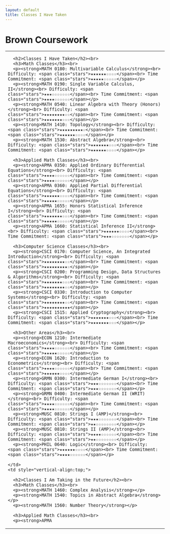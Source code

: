 ```yaml
---
layout: default
title: Classes I Have Taken
---
```


# Brown Coursework 

<table style="width:100%;">
  <tr>
    <td style="vertical-align:top;">

      <h2>Classes I Have Taken</h2><br> 
      <h3>Math Classes</h3><br> 
      <p><strong>MATH 0180: Multivariable Calculus</strong><br> Difficulty: <span class="stars">★★★★★★☆☆☆☆</span><br> Time Commitment: <span class="stars">★★★★★☆☆☆☆☆</span></p>
      <p><strong>MATH 0190: Single Variable Calculus, II</strong><br> Difficulty: <span class="stars">★★★☆☆☆☆☆☆☆</span><br> Time Commitment: <span class="stars">★★★★☆☆☆☆☆☆</span></p>
      <p><strong>MATH 0540: Linear Algebra with Theory (Honors)</strong><br> Difficulty: <span class="stars">★★★★★★★★☆☆</span><br> Time Commitment: <span class="stars">★★★★★★★☆☆☆</span></p>
      <p><strong>MATH 1410: Topology</strong><br> Difficulty: <span class="stars">★★★★★★★★★☆</span><br> Time Commitment: <span class="stars">★★★★★★☆☆☆☆</span></p>
      <p><strong>MATH 1530: Abstract Algebra</strong><br> Difficulty: <span class="stars">★★★★★★★☆☆☆</span><br> Time Commitment: <span class="stars">★★★★★★☆☆☆☆</span></p> 
  
      <h3>Applied Math Classes</h3><br> 
      <p><strong>APMA 0350: Applied Ordinary Differential Equations</strong><br> Difficulty: <span class="stars">★★★★☆☆☆☆☆☆</span><br> Time Commitment: <span class="stars">★★★★☆☆☆☆☆☆</span></p>
      <p><strong>APMA 0360: Applied Partial Differential Equations</strong><br> Difficulty: <span class="stars">★★★★★★☆☆☆☆</span><br> Time Commitment: <span class="stars">★★★★★☆☆☆☆☆</span></p>
      <p><strong>APMA 1655: Honors Statistical Inference I</strong><br> Difficulty: <span class="stars">★★★★★★★☆☆☆</span><br> Time Commitment: <span class="stars">★★★★★☆☆☆☆☆</span></p>
      <p><strong>APMA 1660: Statistical Inference II</strong><br> Difficulty: <span class="stars">★★★★★★☆☆☆☆</span><br> Time Commitment: <span class="stars">★★★☆☆☆☆☆☆☆</span></p> 
  
      <h3>Computer Science Classes</h3><br> 
      <p><strong>CSCI 0170: Computer Science, An Integrated Introduction</strong><br> Difficulty: <span class="stars">★★★★★★★★☆☆</span><br> Time Commitment: <span class="stars">★★★★★★★★★☆</span></p>
      <p><strong>CSCI 0200: Programming Design, Data Structures & Algorithms</strong><br> Difficulty: <span class="stars">★★★★★★★☆☆☆</span><br> Time Commitment: <span class="stars">★★★★★★★★☆☆</span></p>
      <p><strong>CSCI 0330: Introduction to Computer Systems</strong><br> Difficulty: <span class="stars">★★★★★★★★☆☆</span><br> Time Commitment: <span class="stars">★★★★★★★★★★</span></p>
      <p><strong>CSCI 1515: Applied Cryptography</strong><br> Difficulty: <span class="stars">★★★★★★★☆☆☆</span><br> Time Commitment: <span class="stars">★★★★★★★☆☆☆</span></p> 
  
      <h3>Other Areas</h3><br> 
      <p><strong>ECON 1210: Intermediate Macroeconomics</strong><br> Difficulty: <span class="stars">★★★★☆☆☆☆☆☆</span><br> Time Commitment: <span class="stars">★★★★★☆☆☆☆☆</span></p>
      <p><strong>ECON 1620: Introduction to Econometrics</strong><br> Difficulty: <span class="stars">★★★★☆☆☆☆☆☆</span><br> Time Commitment: <span class="stars">★★★★★★☆☆☆☆</span></p>
      <p><strong>GRMN 0300: Intermediate German I</strong><br> Difficulty: <span class="stars">★★★☆☆☆☆☆☆☆</span><br> Time Commitment: <span class="stars">★★★☆☆☆☆☆☆☆</span></p>
      <p><strong>GRMN 0400: Intermediate German II (WRIT)</strong><br> Difficulty: <span class="stars">★★★★☆☆☆☆☆☆</span><br> Time Commitment: <span class="stars">★★★★☆☆☆☆☆☆</span></p>
      <p><strong>MUSC 0810: Strings I (AMP)</strong><br> Difficulty: <span class="stars">★★★☆☆☆☆☆☆☆</span><br> Time Commitment: <span class="stars">★★☆☆☆☆☆☆☆☆</span></p>
      <p><strong>MUSC 0810: Strings II (AMP)</strong><br> Difficulty: <span class="stars">★★★★☆☆☆☆☆☆</span><br> Time Commitment: <span class="stars">★★☆☆☆☆☆☆☆☆</span></p>
      <p><strong>PHIL 0640: Logic</strong><br> Difficulty: <span class="stars">★★★★★★☆☆☆☆</span><br> Time Commitment: <span class="stars">★★★★☆☆☆☆☆☆</span></p> 

    </td>
    <td style="vertical-align:top;">

      <h2>Classes I Am Taking in the Future</h2><br> 
      <h3>Math Classes</h3><br> 
      <p><strong>MATH 1460: Complex Analysis</strong></p>
      <p><strong>MATH 1540: Topics in Abstract Algebra</strong></p>
      <p><strong>MATH 1560: Number Theory</strong></p> 
  
      <h3>Applied Math Classes</h3><br> 
      <p><strong>APMA
